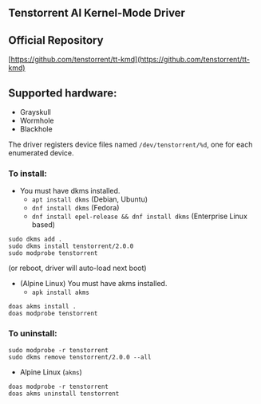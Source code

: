 ## Tenstorrent AI Kernel-Mode Driver

## Official Repository

[https://github.com/tenstorrent/tt-kmd](https://github.com/tenstorrent/tt-kmd)

## Supported hardware:
* Grayskull
* Wormhole
* Blackhole

The driver registers device files named `/dev/tenstorrent/%d`, one for each enumerated device.

### To install:

* You must have dkms installed.
    * `apt install dkms` (Debian, Ubuntu)
    * `dnf install dkms` (Fedora)
    * `dnf install epel-release && dnf install dkms` (Enterprise Linux based)
```
sudo dkms add .
sudo dkms install tenstorrent/2.0.0
sudo modprobe tenstorrent
```
(or reboot, driver will auto-load next boot)

* (Alpine Linux) You must have akms installed.
    * `apk install akms`
```
doas akms install .
doas modprobe tenstorrent
```

### To uninstall:
```
sudo modprobe -r tenstorrent
sudo dkms remove tenstorrent/2.0.0 --all
```
* Alpine Linux (`akms`)
```
doas modprobe -r tenstorrent
doas akms uninstall tenstorrent
```
